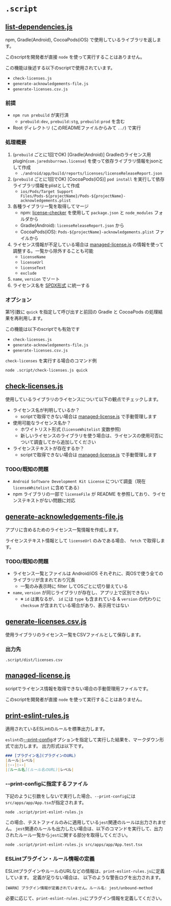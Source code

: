 # `.script`

## [list-dependencies.js](./list-dependencies.js)
npm, Gradle(Android), CocoaPods(iOS) で使用しているライブラリを返します。

このscriptを開発者が直接 `node` を使って実行することはありません。

この機能は後述する以下のscriptで使用されています。

- `check-licenses.js`
- `generate-acknowledgements-file.js`
- `generate-licenses.csv.js`

### 前提
- `npm run prebuild` が実行済
    - `prebuild:dev`, `prebuild:stg`, `prebuild:prod` を含む
- Root ディレクトリ (このREADMEファイルからみて `../`) で実行

### 処理概要
1. (`prebuild` ごとに1回でOK) [Gradle(Android)] Gradleのライセンス用plugin(`com.jaredsburrows.license`) を使って依存ライブラリ情報をjsonとして作成
    - `./android/app/build/reports/licenses/licenseReleaseReport.json`
1. (`prebuild` ごとに1回でOK) [CocoaPods(iOS)] `pod install` を実行して依存ライブラリ情報をplistとして作成
    - `ios/Pods/Target Support Files/Pods-${projectName}/Pods-${projectName}-acknowledgements.plist`
1. 各種ライブラリ一覧を取得してマージ
    - npm: [license-checker](https://www.npmjs.com/package/license-checker) を使用して `package.json` と `node_modules` フォルダから
    - Gradle(Android): `licenseReleaseReport.json` から
    - CocoaPods(iOS): `Pods-${projectName}-acknowledgements.plist` ファイルから
1. ライセンス情報が不足している場合は [managed-license.js](./managed-license.js) の情報を使って調整する。一覧から除外することも可能
    - `licenseName`
    - `licenseUrl`
    - `licenseText`
    - `exclude`
1. `name`, `version` でソート
1. ライセンス名を [SPDX形式](https://spdx.org/licenses/) に統一する

### オプション
第1引数に `quick` を指定して呼び出すと前回の Gradle と CocoaPods の処理結果を再利用します。

この機能は以下のscriptでも有効です

- `check-licenses.js`
- `generate-acknowledgements-file.js`
- `generate-licenses.csv.js`

`check-licenses` を実行する場合のコマンド例
```sh
node .script/check-licenses.js quick
```


## [check-licenses.js](./check-licenses.js)
使用しているライブラリのライセンスについて以下の観点でチェックします。

- ライセンス名が判明しているか？
    - scriptで取得できない場合は [managed-license.js](./managed-license.js) で手動管理します
- 使用可能なライセンス名か？
    - ホワイトリスト形式 (`licenseWhitelist` 変数参照)
    - 新しいライセンスのライブラリを使う場合は、ライセンスの使用可否について調査してから追加してください
- ライセンステキストが存在するか？
    - scriptで取得できない場合は [managed-license.js](./managed-license.js) で手動管理します

### TODO/既知の問題
- `Android Software Development Kit License` について調査（現在 `licenseWhitelist` に含めてある）
- npm ライブラリの一部で `licenseFile` が README を参照しており、ライセンステキストがない問題に対応


## [generate-acknowledgements-file.js](./generate-acknowledgements-file.js)
アプリに含めるためのライセンス一覧情報を作成します。

ライセンステキスト情報として `licenseUrl` のみである場合、 `fetch` で取得します。

### TODO/既知の問題
- ライセンス一覧とファイルは Android/iOS それぞれに、両OSで使う全てのライブラリが含まれており冗長
    - 一覧のみ表示時に filter してOSごとに切り替えている
- `name`, `version` が同じライブラリが存在し、アプリ上で区別できない
    - ※ `id` は異なるが、 `id` には `type` も含まれている & `version` の代わりに `checksum` が含まれている場合があり、表示用ではない

## [generate-licenses.csv.js](./generate-licenses.csv.js)
使用ライブラリのライセンス一覧をCSVファイルとして保存します。

### 出力先
`.script/dist/licenses.csv`


## [managed-license.js](./managed-license.js)
scriptでライセンス情報を取得できない場合の手動管理用ファイルです。

このscriptを開発者が直接 `node` を使って実行することはありません。

## [print-eslint-rules.js](./print-eslint-rules.js)
適用されているESLintのルールを標準出力します。

`eslint`の[--print-config](https://eslint.org/docs/latest/use/command-line-interface#--print-config)オプションを指定して実行した結果を、マークダウン形式で出力します。
出力形式は以下です。

```markdown
### [プラグイン名](プラグインのURL)
|ルール|レベル|
|:--|:--|
|[ルール名](ルール名のURL)|レベル|
```

### --print-configに指定するファイル

下記のように引数をしないで実行した場合、`--print-config`には`src/apps/app/App.tsx`が指定されます。

```bash
node .script/print-eslint-rules.js
```

この場合、テストファイルのみに適用している`jest`関連のルールは出力されません。
`jest`関連のルールも出力したい場合は、以下のコマンドを実行して、出力されたルール一覧から`jest`に関する部分を取得してください。

```bash
node .script/print-eslint-rules.js src/apps/app/App.test.tsx
```

### ESLintプラグイン・ルール情報の定義

ESLintプラグインやルールのURLなどの情報は、`print-eslint-rules.js`に定義しています。
定義が足りない場合は、 以下のような警告ログを出力されます。

```console
[WARN] プラグイン情報が定義されていません。ルール名: jest/unbound-method
```

必要に応じて、`print-eslint-rules.js`にプラグイン情報を定義してください。
